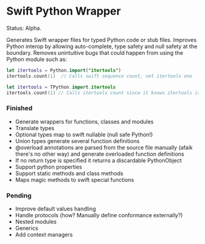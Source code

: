 # Swift Python Wrapper

Status: Alpha.

Generates Swift wrapper files for typed Python code or stub files. Improves Python interop by allowing auto-complete, type safety and null safety at the boundary. Removes unintuitive bugs that could happen from using the Python module such as:

```Swift
let itertools = Python.import("itertools")
itertools.count(1)  // Calls swift sequence count, not itertools one
```

```Swift
let itertools = TPython.import.itertools
itertools.count(1) // Calls itertools count since it knows itertools is a module not a sequence and doesn't have a built in count
```

### Finished

- Generate wrappers for functions, classes and modules
- Translate types
- Optional types map to swift nullable (null safe Python!)
- Union types generate several function definitions
- @overload annotations are parsed from the source file manually (afaik there's no other way) and generate overloaded function definitions
- If no return type is specified it returns a discardable PythonObject
- Support python properties
- Support static methods and class methods
- Maps magic methods to swift special functions

### Pending
- Improve default values handling
- Handle protocols (how? Manually define conformance externally?)
- Nested modules
- Generics
- Add context managers
